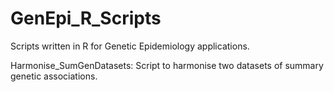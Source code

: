 # GenEpi_R_Scripts
Scripts written in R for Genetic Epidemiology applications.

Harmonise_SumGenDatasets: Script to harmonise two datasets of summary genetic associations.
